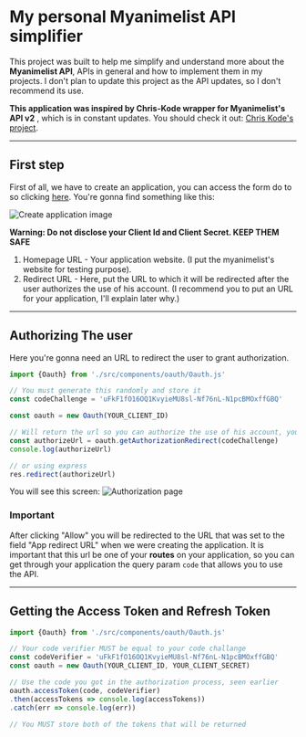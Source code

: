 # My personal Myanimelist API simplifier

This project was built to help me simplify and understand more about the **Myanimelist API**, APIs in general and how to implement them in my projects. I don't plan to update this project as the API updates, so I don't recommend its use.

**This application was inspired by Chris-Kode wrapper for Myanimelist's API v2** , which is in constant updates. You should check it out: [Chris Kode's project](https://github.com/Chris-Kode/myanimelist-api-v2#built-with).

***

## First step

First of all, we have to create an application, you can access the form do to so clicking [here](https://myanimelist.net/apiconfig/create). You're gonna find something like this: 

![Create application image](https://media.discordapp.net/attachments/611633543420051458/938852128330485830/myanimelist1.jpeg?width=1004&height=684)

**Warning: Do not disclose your Client Id and Client Secret. KEEP THEM SAFE**

1. Homepage URL - Your application website. (I put the myanimelist's website for testing purpose).
2. Redirect URL - Here, put the URL to which it will be redirected after the user authorizes the use of his account. (I recommend you to put an URL for your application, I'll explain later why.)

***

## Authorizing The user

Here you're gonna need an URL to redirect the user to grant authorization.

```javascript
import {Oauth} from './src/components/oauth/Oauth.js'

// You must generate this randomly and store it
const codeChallenge = 'uFkF1fO16OQ1KvyieMU8sl-Nf76nL-N1pcBMOxffGBQ'

const oauth = new Oauth(YOUR_CLIENT_ID)

// Will return the url so you can authorize the use of his account, you can send him the URL, or redirect him
const authorizeUrl = oauth.getAuthorizationRedirect(codeChallenge)
console.log(authorizeUrl) 

// or using express
res.redirect(authorizeUrl)
```

You will see this screen: 
![Authorization page](https://cdn.discordapp.com/attachments/611633543420051458/938859569545895976/unknown.png)

### Important

After clicking "Allow" you will be redirected to the URL that was set to the field "App redirect URL" when we were creating the application. It is important that this url be one of your **routes** on your application, so you can get through your application the query param `code` that allows you to use the API.

***

## Getting the Access Token and Refresh Token

```javascript
import {Oauth} from './src/components/oauth/Oauth.js'

// Your code verifier MUST be equal to your code challange
const codeVerifier = 'uFkF1fO16OQ1KvyieMU8sl-Nf76nL-N1pcBMOxffGBQ'
const oauth = new Oauth(YOUR_CLIENT_ID, YOUR_CLIENT_SECRET)

// Use the code you got in the authorization process, seen earlier
oauth.accessToken(code, codeVerifier)
.then(accessTokens => console.log(accessTokens))
.catch(err => console.log(err))

// You MUST store both of the tokens that will be returned

```